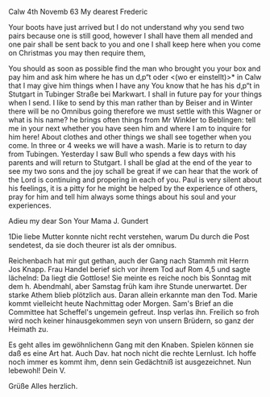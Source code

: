  Calw 4th Novemb 63
My dearest Frederic

Your boots have just arrived but I do not understand why you send two pairs because one is still good, however I shall have them all mended and one pair shall be sent back to you and one I shall keep here when you come on Christmas you may then require them,

You should as soon as possible find the man who brought you your box and pay him and ask him where he has un d‚p“t oder <(wo er einstellt)>* in Calw that I may give him things when I have any You know that he has his d‚p“t in Stutgart in Tubinger Straße bei Markwart. I shall in future pay for your things when I send. I like to send by this man rather than by Beiser and in Winter there will be no Omnibus going therefore we must settle with this Wagner or what is his name? he brings often things from Mr Winkler to Beblingen: tell me in your next whether you have seen him and where I am to inquire for him here! About clothes and other things we shall see together when you come. In three or 4 weeks we will have a wash. Marie is to return to day from Tubingen. Yesterday I saw Bull who spends a few days with his parents and will return to Stutgart. I shall be glad at the end of the year to see my two sons and the joy schall be great if we can hear that the work of the Lord is continuing and propering in each of you. Paul is very silent about his feelings, it is a pitty for he might be helped by the experience of others, pray for him and tell him always some things about his soul and your experiences.

 Adieu my dear Son
 Your Mama J. Gundert



1Die liebe Mutter konnte nicht recht verstehen, warum Du durch die Post sendetest, da sie doch theurer ist als der omnibus.

Reichenbach hat mir gut gethan, auch der Gang nach Stammh mit Herrn Jos Knapp. Frau Handel berief sich vor ihrem Tod auf Rom 4,5 und sagte lächelnd: Da liegt die Gottlose! Sie meinte es reiche noch bis Sonntag mit dem h. Abendmahl, aber Samstag früh kam ihre Stunde unerwartet. Der starke Athem blieb plötzlich aus. Daran allein erkannte man den Tod. 
Marie kommt vielleicht heute Nachmittag oder Morgen. Sam's Brief an die Committee hat Scheffel's ungemein gefreut. Insp verlas ihn. Freilich so froh wird noch keiner hinausgekommen seyn von unsern Brüdern, so ganz der Heimath zu.

Es geht alles im gewöhnlichenn Gang mit den Knaben. Spielen können sie daß es eine Art hat. Auch Dav. hat noch nicht die rechte Lernlust. Ich hoffe noch immer es kommt ihm, denn sein Gedächtniß ist ausgezeichnet. 
Nun lebewohl!
 Dein V.

Grüße Alles herzlich.

